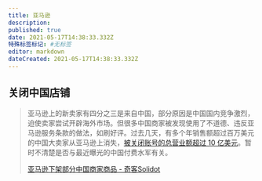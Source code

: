```yaml
---
title: 亚马逊
description:
published: true
date: 2021-05-17T14:38:33.332Z
特殊标签标记: #无标签
editor: markdown
dateCreated: 2021-05-17T14:38:33.332Z
---
```


## 关闭中国店铺

> 亚马逊上的新卖家有四分之三是来自中国，部分原因是中国国内竞争激烈，迫使卖家尝试开辟海外市场。但很多中国商家被发现使用了不道德、违反亚马逊服务条款的做法，如刷好评。过去几天，有多个年销售额超过百万美元的中国大卖家从亚马逊上消失，[被关闭账号的总营业额超过 10 亿美元](https://archive.ph/PyGBV "https://techcrunch.com/2021/05/11/chinese-products-get-pulled-from-amazon/")。暂时不清楚是否与最近曝光的中国付费水军有关。
>
> [亚马逊下架部分中国商家商品 - 奇客Solidot](https://web.archive.org/web/20210517142036/https://www.solidot.org/story?sid=67754)
